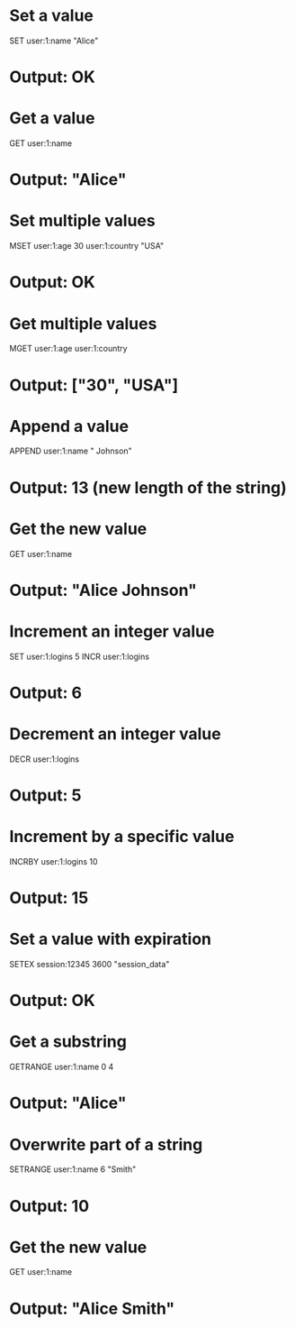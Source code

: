 # Set a value

SET user:1:name "Alice"

# Output: OK

# Get a value

GET user:1:name

# Output: "Alice"

# Set multiple values

MSET user:1:age 30 user:1:country "USA"

# Output: OK

# Get multiple values

MGET user:1:age user:1:country

# Output: ["30", "USA"]

# Append a value

APPEND user:1:name " Johnson"

# Output: 13 (new length of the string)

# Get the new value

GET user:1:name

# Output: "Alice Johnson"

# Increment an integer value

SET user:1:logins 5
INCR user:1:logins

# Output: 6

# Decrement an integer value

DECR user:1:logins

# Output: 5

# Increment by a specific value

INCRBY user:1:logins 10

# Output: 15

# Set a value with expiration

SETEX session:12345 3600 "session_data"

# Output: OK

# Get a substring

GETRANGE user:1:name 0 4

# Output: "Alice"

# Overwrite part of a string

SETRANGE user:1:name 6 "Smith"

# Output: 10

# Get the new value

GET user:1:name

# Output: "Alice Smith"
